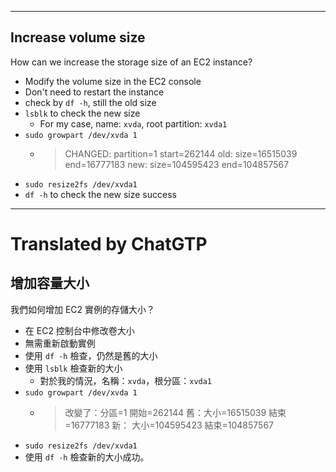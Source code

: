 <!--HugoNoteFlag-->

---

## Increase volume size

How can we increase the storage size of an EC2 instance?

* Modify the volume size in the EC2 console
* Don't need to restart the instance
* check by `df -h`, still the old size
* `lsblk` to check the new size
  * For my case, name: `xvda`, root partition: `xvda1`
* `sudo growpart /dev/xvda 1`
  * > CHANGED: partition=1 start=262144 old: size=16515039 end=16777183 new: size=104595423 end=104857567
* `sudo resize2fs /dev/xvda1`
* `df -h` to check the new size success

---

<!--HugoNoteZhFlag-->

# Translated by ChatGTP

## 增加容量大小

我們如何增加 EC2 實例的存儲大小？

* 在 EC2 控制台中修改卷大小
* 無需重新啟動實例
* 使用 `df -h` 檢查，仍然是舊的大小
* 使用 `lsblk` 檢查新的大小
  * 對於我的情況，名稱：`xvda`，根分區：`xvda1`
* `sudo growpart /dev/xvda 1`
  * > 改變了：分區=1 開始=262144 舊：大小=16515039 結束=16777183 新： 大小=104595423 結束=104857567
* `sudo resize2fs /dev/xvda1` 
* 使用 `df -h` 檢查新的大小成功。